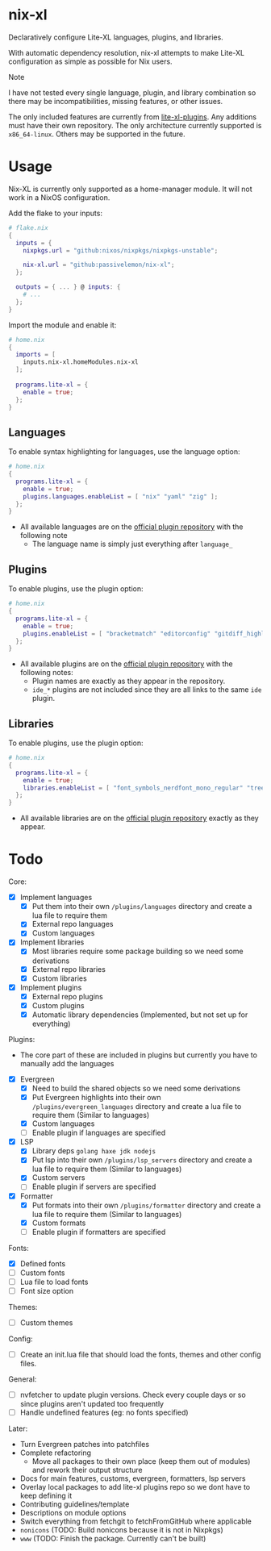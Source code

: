 # nix-xl

Declaratively configure Lite-XL languages, plugins, and libraries.

With automatic dependency resolution, nix-xl attempts to make Lite-XL configuration as simple as possible for Nix users.

> [!NOTE]
> I have not tested every single language, plugin, and library combination so there may be incompatibilities, missing features, or other issues.

The only included features are currently from [lite-xl-plugins](https://github.com/lite-xl/lite-xl-plugins). Any additions must have their own repository.
The only architecture currently supported is `x86_64-linux`. Others may be supported in the future.

# Usage
Nix-XL is currently only supported as a home-manager module. It will not work in a NixOS configuration.

Add the flake to your inputs:
```nix
# flake.nix
{
  inputs = {
    nixpkgs.url = "github:nixos/nixpkgs/nixpkgs-unstable";

    nix-xl.url = "github:passivelemon/nix-xl";
  };

  outputs = { ... } @ inputs: {
    # ...
  };
}
```

Import the module and enable it:
```nix
# home.nix
{
  imports = [
    inputs.nix-xl.homeModules.nix-xl
  ];
  
  programs.lite-xl = {
    enable = true;
  };
}
```

## Languages
To enable syntax highlighting for languages, use the language option:
```nix
# home.nix
{
  programs.lite-xl = {
    enable = true;
    plugins.languages.enableList = [ "nix" "yaml" "zig" ];
  };
}
```
- All available languages are on the [official plugin repository](https://github.com/lite-xl/lite-xl-plugins?tab=readme-ov-file#languages) with the following note
  - The language name is simply just everything after `language_`

## Plugins
To enable plugins, use the plugin option:
```nix
# home.nix
{
  programs.lite-xl = {
    enable = true;
    plugins.enableList = [ "bracketmatch" "editorconfig" "gitdiff_highlight" "treeview-extender" ];
  };
}
```
- All available plugins are on the [official plugin repository](https://github.com/lite-xl/lite-xl-plugins?tab=readme-ov-file#plugins) with the following notes:
  - Plugin names are exactly as they appear in the repository.
  - `ide_*` plugins are not included since they are all links to the same `ide` plugin.

## Libraries
To enable plugins, use the plugin option:
```nix
# home.nix
{
  programs.lite-xl = {
    enable = true;
    libraries.enableList = [ "font_symbols_nerdfont_mono_regular" "tree_sitter" "widget" ];
  };
}
```
- All available libraries are on the [official plugin repository](https://github.com/lite-xl/lite-xl-plugins?tab=readme-ov-file#libraries) exactly as they appear.

# Todo
Core:
- [x] Implement languages
  - [x] Put them into their own `/plugins/languages` directory and create a lua file to require them
  - [x] External repo languages
  - [x] Custom languages

- [x] Implement libraries
  - [x] Most libraries require some package building so we need some derivations
  - [x] External repo libraries
  - [x] Custom libraries

- [x] Implement plugins
  - [x] External repo plugins
  - [x] Custom plugins
  - [x] Automatic library dependencies (Implemented, but not set up for everything)

Plugins:
- The core part of these are included in plugins but currently you have to manually add the languages
- [x] Evergreen
  - [x] Need to build the shared objects so we need some derivations
  - [x] Put Evergreen highlights into their own `/plugins/evergreen_languages` directory and create a lua file to require them (Similar to languages)
  - [x] Custom languages
  - [ ] Enable plugin if languages are specified

- [x] LSP
  - [x] Library deps `golang haxe jdk nodejs`
  - [x] Put lsp into their own `/plugins/lsp_servers` directory and create a lua file to require them (Similar to languages)
  - [x] Custom servers
  - [ ] Enable plugin if servers are specified

- [x] Formatter
  - [x] Put formats into their own `/plugins/formatter` directory and create a lua file to require them (Similar to languages)
  - [x] Custom formats
  - [ ] Enable plugin if formatters are specified

Fonts:
- [x] Defined fonts
- [ ] Custom fonts
- [ ] Lua file to load fonts
- [ ] Font size option

Themes:
- [ ] Custom themes

Config:
- [ ] Create an init.lua file that should load the fonts, themes and other config files.

General:
- [ ] nvfetcher to update plugin versions. Check every couple days or so since plugins aren't updated too frequently
- [ ] Handle undefined features (eg: no fonts specified)

Later:
- Turn Evergreen patches into patchfiles
- Complete refactoring
  - Move all packages to their own place (keep them out of modules) and rework their output structure
- Docs for main features, customs, evergreen, formatters, lsp servers
- Overlay local packages to add lite-xl plugins repo so we dont have to keep defining it
- Contributing guidelines/template
- Descriptions on module options
- Switch everything from fetchgit to fetchFromGitHub where applicable
- `nonicons` (TODO: Build nonicons because it is not in Nixpkgs)
- `www` (TODO: Finish the package. Currently can't be built)

